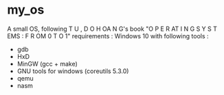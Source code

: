 # my_os
A small OS, following T U , D O H OA N G's book "O P E R AT I N G S Y S T EMS : F R OM 0 T O 1"
requirements :
Windows 10 with following tools :
  - gdb
  - HxD
  - MinGW (gcc + make)
  - GNU tools for windows (coreutils 5.3.0)
  - qemu
  - nasm  
